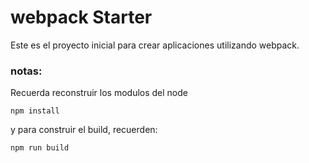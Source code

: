 # webpack Starter 

Este es el proyecto inicial para crear aplicaciones utilizando webpack.

### notas: 
Recuerda reconstruir los modulos del node 

```
npm install
```

y para construir el build, recuerden:

```
npm run build
```


